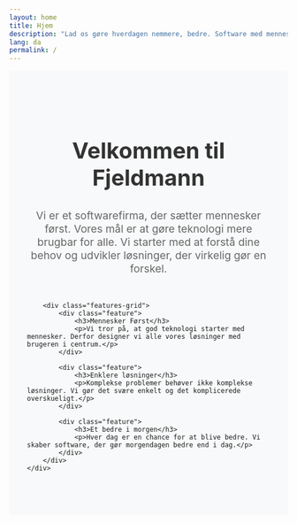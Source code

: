 ```yaml
---
layout: home
title: Hjem
description: "Lad os gøre hverdagen nemmere, bedre. Software med mennesker i centrum"
lang: da
permalink: /
---
```


<section class="intro-section fade-in-up">
    <div class="container">
        <h2>Velkommen til Fjeldmann</h2>
        <p>Vi er et softwarefirma, der sætter mennesker først. Vores mål er at gøre teknologi mere brugbar for alle. Vi starter med at forstå dine behov og udvikler løsninger, der virkelig gør en forskel.</p>
        
        <div class="features-grid">
            <div class="feature">
                <h3>Mennesker Først</h3>
                <p>Vi tror på, at god teknologi starter med mennesker. Derfor designer vi alle vores løsninger med brugeren i centrum.</p>
            </div>
            
            <div class="feature">
                <h3>Enklere løsninger</h3>
                <p>Komplekse problemer behøver ikke komplekse løsninger. Vi gør det svære enkelt og det komplicerede overskueligt.</p>
            </div>
            
            <div class="feature">
                <h3>Et bedre i morgen</h3>
                <p>Hver dag er en chance for at blive bedre. Vi skaber software, der gør morgendagen bedre end i dag.</p>
            </div>
        </div>
    </div>
</section>

<style>
.intro-section {
    padding: 4rem 2rem;
    background: #f8f9fa;
}

.container {
    max-width: 1200px;
    margin: 0 auto;
}

.intro-section h2 {
    font-size: 2.5rem;
    text-align: center;
    margin-bottom: 2rem;
    color: #333;
}

.intro-section > .container > p {
    font-size: 1.2rem;
    text-align: center;
    margin-bottom: 3rem;
    color: #666;
    max-width: 800px;
    margin-left: auto;
    margin-right: auto;
}

.features-grid {
    display: grid;
    grid-template-columns: repeat(auto-fit, minmax(300px, 1fr));
    gap: 2rem;
    margin-top: 3rem;
}

.feature {
    background: white;
    padding: 2rem;
    border-radius: 10px;
    box-shadow: 0 5px 15px rgba(0, 0, 0, 0.1);
    text-align: center;
    transition: transform 0.3s ease;
}

.feature:hover {
    transform: translateY(-5px);
}

.feature h3 {
    font-size: 1.5rem;
    margin-bottom: 1rem;
    color: #333;
}

.feature p {
    color: #666;
    line-height: 1.6;
}
</style>